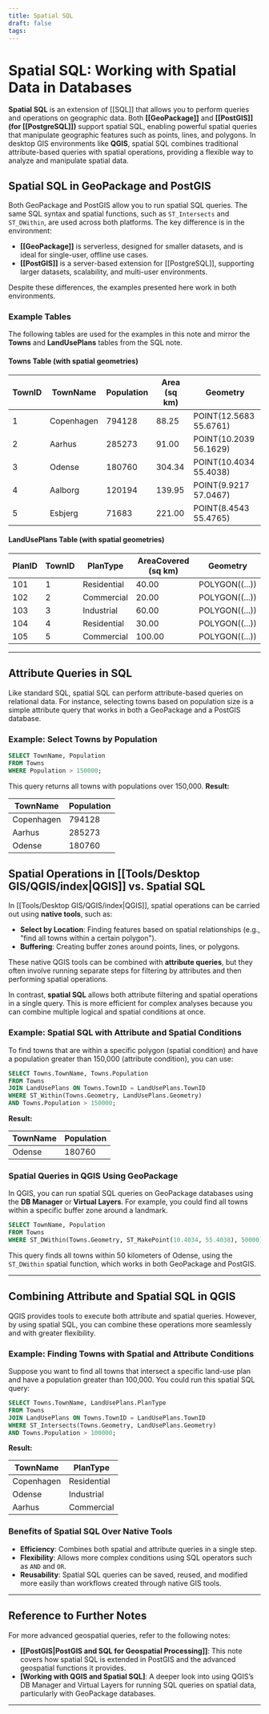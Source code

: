 ```yaml
---
title: Spatial SQL
draft: false
tags:
---
```



# Spatial SQL: Working with Spatial Data in Databases

**Spatial SQL** is an extension of [[SQL]] that allows you to perform queries and operations on geographic data. Both **[[GeoPackage]]** and **[[PostGIS]] (for [[PostgreSQL]])** support spatial SQL, enabling powerful spatial queries that manipulate geographic features such as points, lines, and polygons. In desktop GIS environments like **QGIS**, spatial SQL combines traditional attribute-based queries with spatial operations, providing a flexible way to analyze and manipulate spatial data.

## Spatial SQL in GeoPackage and PostGIS

Both GeoPackage and PostGIS allow you to run spatial SQL queries. The same SQL syntax and spatial functions, such as `ST_Intersects` and `ST_DWithin`, are used across both platforms. The key difference is in the environment:
- **[[GeoPackage]]** is serverless, designed for smaller datasets, and is ideal for single-user, offline use cases.
- **[[PostGIS]]** is a server-based extension for [[PostgreSQL]], supporting larger datasets, scalability, and multi-user environments.

Despite these differences, the examples presented here work in both environments.

### Example Tables

The following tables are used for the examples in this note and mirror the **Towns** and **LandUsePlans** tables from the SQL note.

#### Towns Table (with spatial geometries)

| TownID | TownName     | Population | Area (sq km) | Geometry                    |
|--------|--------------|------------|--------------|-----------------------------|
| 1      | Copenhagen   | 794128     | 88.25        | POINT(12.5683 55.6761)      |
| 2      | Aarhus       | 285273     | 91.00        | POINT(10.2039 56.1629)      |
| 3      | Odense       | 180760     | 304.34       | POINT(10.4034 55.4038)      |
| 4      | Aalborg      | 120194     | 139.95       | POINT(9.9217 57.0467)       |
| 5      | Esbjerg      | 71683      | 221.00       | POINT(8.4543 55.4765)       |

#### LandUsePlans Table (with spatial geometries)

| PlanID | TownID | PlanType    | AreaCovered (sq km) | Geometry                     |
|--------|--------|-------------|---------------------|------------------------------|
| 101    | 1      | Residential | 40.00               | POLYGON((...))               |
| 102    | 2      | Commercial  | 20.00               | POLYGON((...))               |
| 103    | 3      | Industrial  | 60.00               | POLYGON((...))               |
| 104    | 4      | Residential | 30.00               | POLYGON((...))               |
| 105    | 5      | Commercial  | 100.00              | POLYGON((...))               |

---

## Attribute Queries in SQL

Like standard SQL, spatial SQL can perform attribute-based queries on relational data. For instance, selecting towns based on population size is a simple attribute query that works in both a GeoPackage and a PostGIS database.

### Example: Select Towns by Population

```sql
SELECT TownName, Population
FROM Towns
WHERE Population > 150000;
```

This query returns all towns with populations over 150,000. **Result:**

| TownName     | Population |
|--------------|------------|
| Copenhagen   | 794128     |
| Aarhus       | 285273     |
| Odense       | 180760     |

## Spatial Operations in [[Tools/Desktop GIS/QGIS/index|QGIS]] vs. Spatial SQL

In [[Tools/Desktop GIS/QGIS/index|QGIS]], spatial operations can be carried out using **native tools**, such as:
- **Select by Location**: Finding features based on spatial relationships (e.g., "find all towns within a certain polygon").
- **Buffering**: Creating buffer zones around points, lines, or polygons.

These native QGIS tools can be combined with **attribute queries**, but they often involve running separate steps for filtering by attributes and then performing spatial operations.

In contrast, **spatial SQL** allows both attribute filtering and spatial operations in a single query. This is more efficient for complex analyses because you can combine multiple logical and spatial conditions at once.

### Example: Spatial SQL with Attribute and Spatial Conditions

To find towns that are within a specific polygon (spatial condition) and have a population greater than 150,000 (attribute condition), you can use:

```sql
SELECT Towns.TownName, Towns.Population
FROM Towns
JOIN LandUsePlans ON Towns.TownID = LandUsePlans.TownID
WHERE ST_Within(Towns.Geometry, LandUsePlans.Geometry)
AND Towns.Population > 150000;
```

**Result:**

| TownName     | Population |
|--------------|------------|
| Odense       | 180760     |

### Spatial Queries in QGIS Using GeoPackage

In QGIS, you can run spatial SQL queries on GeoPackage databases using the **DB Manager** or **Virtual Layers**. For example, you could find all towns within a specific buffer zone around a landmark.

```sql
SELECT TownName, Population
FROM Towns
WHERE ST_DWithin(Towns.Geometry, ST_MakePoint(10.4034, 55.4038), 50000);
```

This query finds all towns within 50 kilometers of Odense, using the `ST_DWithin` spatial function, which works in both GeoPackage and PostGIS.

---

## Combining Attribute and Spatial SQL in QGIS

QGIS provides tools to execute both attribute and spatial queries. However, by using spatial SQL, you can combine these operations more seamlessly and with greater flexibility.

### Example: Finding Towns with Spatial and Attribute Conditions

Suppose you want to find all towns that intersect a specific land-use plan and have a population greater than 100,000. You could run this spatial SQL query:

```sql
SELECT Towns.TownName, LandUsePlans.PlanType
FROM Towns
JOIN LandUsePlans ON Towns.TownID = LandUsePlans.TownID
WHERE ST_Intersects(Towns.Geometry, LandUsePlans.Geometry)
AND Towns.Population > 100000;
```

**Result:**

| TownName   | PlanType    |
|------------|-------------|
| Copenhagen | Residential |
| Odense     | Industrial  |
| Aarhus     | Commercial  |

### Benefits of Spatial SQL Over Native Tools

- **Efficiency**: Combines both spatial and attribute queries in a single step.
- **Flexibility**: Allows more complex conditions using SQL operators such as `AND` and `OR`.
- **Reusability**: Spatial SQL queries can be saved, reused, and modified more easily than workflows created through native GIS tools.

---

## Reference to Further Notes

For more advanced geospatial queries, refer to the following notes:
- **[[PostGIS|PostGIS and SQL for Geospatial Processing]]**: This note covers how spatial SQL is extended in PostGIS and the advanced geospatial functions it provides.
- **[Working with QGIS and Spatial SQL]**: A deeper look into using QGIS’s DB Manager and Virtual Layers for running SQL queries on spatial data, particularly with GeoPackage databases.

---

